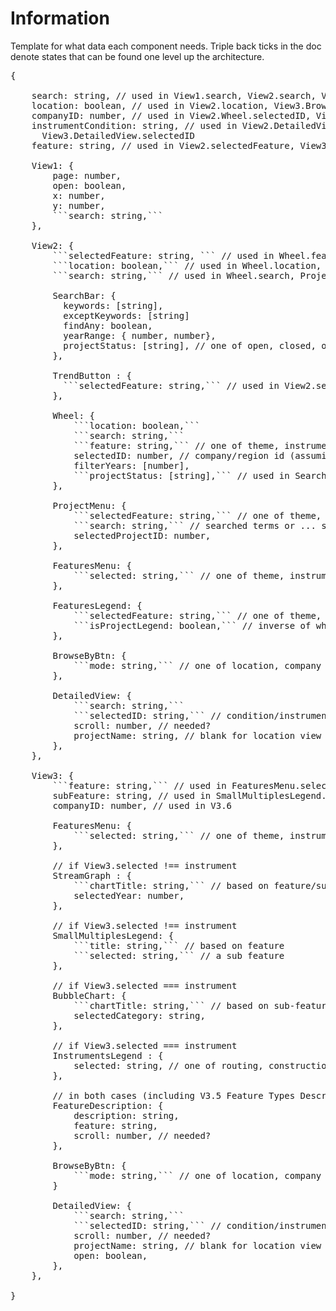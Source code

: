 # Information

Template for what data each component needs. Triple back ticks in the doc denote states that can be
found one level up the architecture.

<pre>
{

    search: string, // used in View1.search, View2.search, View3.DetailedView.search
    location: boolean, // used in View2.location, View3.BrowseByBtn.mode
    companyID: number, // used in View2.Wheel.selectedID, View3.companyID
    instrumentCondition: string, // used in View2.DetailedView.selectedID,
      View3.DetailedView.selectedID
    feature: string, // used in View2.selectedFeature, View3.feature
    
    View1: {
        page: number,
        open: boolean,
        x: number,
        y: number,
        ```search: string,```
    },
    
    View2: {
        ```selectedFeature: string, ``` // used in Wheel.feature, ProjectMenu.selectedFeature, FeaturesMenu.selected, FeaturesLegend.selectedFeature
        ```location: boolean,``` // used in Wheel.location, FeaturesLegend.isProjectLegend, BrowseByBtn.location
        ```search: string,``` // used in Wheel.search, ProjectMenu.search, DetailedView.search

        SearchBar: {
          keywords: [string],
          exceptKeywords: [string]
          findAny: boolean,
          yearRange: { number, number},
          projectStatus: [string], // one of open, closed, or cancelled
        },

        TrendButton : {
          ```selectedFeature: string,``` // used in View2.selectedFeature
        },
        
        Wheel: {
            ```location: boolean,```
            ```search: string,```
            ```feature: string,``` // one of theme, instrument, phase, type, status, filing (only needed for location to determine charts in location)
            selectedID: number, // company/region id (assuming region id is a number)
            filterYears: [number],
            ```projectStatus: [string],``` // used in SearchBar.projectStatus
        },
        
        ProjectMenu: {
            ```selectedFeature: string,``` // one of theme, instrument, phase, type, status, filing
            ```search: string,``` // searched terms or ... should be highlighted if possible
            selectedProjectID: number,
        },
        
        FeaturesMenu: {
            ```selected: string,``` // one of theme, instrument, phase, type, status, filing
        },
        
        FeaturesLegend: {
            ```selectedFeature: string,``` // one of theme, instrument, phase, type, status, filing
            ```isProjectLegend: boolean,``` // inverse of wheel location boolean
        },
        
        BrowseByBtn: {
            ```mode: string,``` // one of location, company (based on location boolean)
        },
        
        DetailedView: {
            ```search: string,```
            ```selectedID: string,``` // condition/instrument id (in case ids overlap, might need to prefix ids)
            scroll: number, // needed?
            projectName: string, // blank for location view
        },
    },

    View3: {
        ```feature: string,``` // used in FeaturesMenu.selected, SmallMultiplesLegend.title
        subFeature: string, // used in SmallMultiplesLegend.selected, StreamGraph.chartTitle, InstrumentsLegend.selected, BubbleChart.chartTitle
        companyID: number, // used in V3.6
        
        FeaturesMenu: {
            ```selected: string,``` // one of theme, instrument, phase, type, status, filing
        },
        
        // if View3.selected !== instrument
        StreamGraph : {
            ```chartTitle: string,``` // based on feature/sub-feature
            selectedYear: number,
        },
        
        // if View3.selected !== instrument
        SmallMultiplesLegend: {
            ```title: string,``` // based on feature
            ```selected: string,``` // a sub feature
        },

        // if View3.selected === instrument
        BubbleChart: {
            ```chartTitle: string,``` // based on sub-feature
            selectedCategory: string,
        },

        // if View3.selected === instrument
        InstrumentsLegend : {
            selected: string, // one of routing, construction, opening, abandonment, safety, tariffs, misc (misc might be blank)
        },

        // in both cases (including V3.5 Feature Types Description)
        FeatureDescription: {
            description: string,
            feature: string,
            scroll: number, // needed?
        },

        BrowseByBtn: {
            ```mode: string,``` // one of location, company (based on location boolean)
        }
        
        DetailedView: {
            ```search: string,```
            ```selectedID: string,``` // condition/instrument id (in case ids overlap, might need to prefix ids)
            scroll: number, // needed?
            projectName: string, // blank for location view
            open: boolean,
        },
    },

}
</pre>

